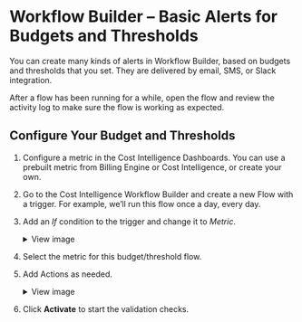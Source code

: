 # Workflow Builder – Basic Alerts for Budgets and Thresholds

You can create many kinds of alerts in Workflow Builder, based on budgets and thresholds that you set. They are delivered by email, SMS, or Slack integration.

After a flow has been running for a while, open the flow and review the activity log to make sure the flow is working as expected.

## Configure Your Budget and Thresholds

1. Configure a metric in the Cost Intelligence Dashboards. You can use a prebuilt metric from Billing Engine or Cost Intelligence, or create your own.

2. Go to the Cost Intelligence Workflow Builder and create a new Flow with a trigger.
   For example, we’ll run this flow once a day, every day.

3. Add an <i>If</i> condition to the trigger and change it to <i>Metric</i>.

   <details>
    <summary markdown="span">View image</summary>

   ![image](https://github.com/spotinst/help/assets/167069628/81481441-5f4a-45e6-8229-73fa97d46580)

    </details>

4. Select the metric for this budget/threshold flow.
5. Add Actions as needed.

   <details>
    <summary markdown="span">View image</summary>

   ![image](https://github.com/spotinst/help/assets/167069628/fb43a911-f8ca-427a-80f7-1198441456fd)

    </details>

6. Click **Activate** to start the validation checks.
